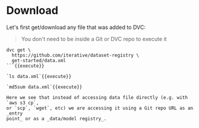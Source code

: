 # Download

Let's first get/download any file that was added to DVC:

> You don't need to be inside a Git or DVC repo to execute it

```
dvc get \
  https://github.com/iterative/dataset-registry \
  get-started/data.xml
```{{execute}}

`ls data.xml`{{execute}}

`md5sum data.xml`{{execute}}

Here we see that instead of accessing data file directly (e.g. with `aws s3 cp`,
or `scp`, `wget`, etc) we are accessing it using a Git repo URL as an _entry
point_ or as a _data/model registry_.
